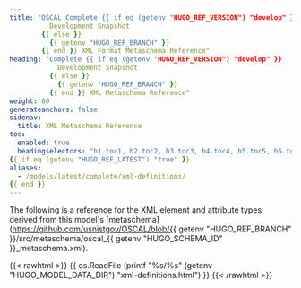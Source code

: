 ```yaml
---
title: "OSCAL Complete {{ if eq (getenv "HUGO_REF_VERSION") "develop" }}
          Development Snapshot
        {{ else }}
          {{ getenv "HUGO_REF_BRANCH" }}
        {{ end }} XML Format Metaschema Reference"
heading: "Complete {{ if eq (getenv "HUGO_REF_VERSION") "develop" }}
            Development Snapshot
          {{ else }}
            {{ getenv "HUGO_REF_BRANCH" }}
          {{ end }} XML Metaschema Reference"
weight: 80
generateanchors: false
sidenav:
  title: XML Metaschema Reference
toc:
  enabled: true
  headingselectors: "h1.toc1, h2.toc2, h3.toc3, h4.toc4, h5.toc5, h6.toc6"
{{ if eq (getenv "HUGO_REF_LATEST") "true" }}
aliases:
  - /models/latest/complete/xml-definitions/
{{ end }}
---
```


The following is a reference for the XML element and attribute types derived from this model's [metaschema](https://github.com/usnistgov/OSCAL/blob/{{ getenv "HUGO_REF_BRANCH" }}/src/metaschema/oscal_{{ getenv "HUGO_SCHEMA_ID" }}_metaschema.xml).

{{< rawhtml >}}
{{ os.ReadFile (printf "%s/%s" (getenv "HUGO_MODEL_DATA_DIR") "xml-definitions.html") }}
{{< /rawhtml >}}